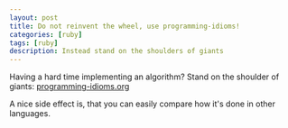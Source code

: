 ```yaml
---
layout: post
title: Do not reinvent the wheel, use programming-idioms!
categories: [ruby]
tags: [ruby]
description: Instead stand on the shoulders of giants
---
```


Having a hard time implementing an algorithm?
Stand on the shoulder of giants: [programming-idioms.org](http://www.programming-idioms.org)

A nice side effect is, that you can easily compare how it's done in other languages.
